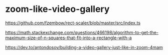 # zoom-like-video-gallery

https://github.com/fzembow/rect-scaler/blob/master/src/index.ts

https://math.stackexchange.com/questions/466198/algorithm-to-get-the-maximum-size-of-n-squares-that-fit-into-a-rectangle-with-a

https://dev.to/antondosov/building-a-video-gallery-just-like-in-zoom-4mam
